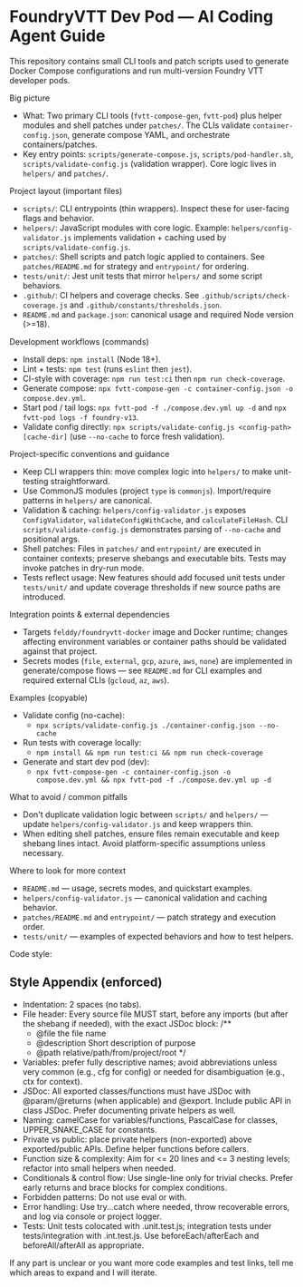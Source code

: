 <!-- Copilot instructions for contributors and coding agents -->
# FoundryVTT Dev Pod — AI Coding Agent Guide

This repository contains small CLI tools and patch scripts used to generate Docker Compose configurations and run multi-version Foundry VTT developer pods.

Big picture
- What: Two primary CLI tools (`fvtt-compose-gen`, `fvtt-pod`) plus helper modules and shell patches under `patches/`. The CLIs validate `container-config.json`, generate compose YAML, and orchestrate containers/patches.
- Key entry points: `scripts/generate-compose.js`, `scripts/pod-handler.sh`, `scripts/validate-config.js` (validation wrapper). Core logic lives in `helpers/` and `patches/`.

Project layout (important files)
- `scripts/`: CLI entrypoints (thin wrappers). Inspect these for user-facing flags and behavior.
- `helpers/`: JavaScript modules with core logic. Example: `helpers/config-validator.js` implements validation + caching used by `scripts/validate-config.js`.
- `patches/`: Shell scripts and patch logic applied to containers. See `patches/README.md` for strategy and `entrypoint/` for ordering.
- `tests/unit/`: Jest unit tests that mirror `helpers/` and some script behaviors.
- `.github/`: CI helpers and coverage checks. See `.github/scripts/check-coverage.js` and `.github/constants/thresholds.json`.
- `README.md` and `package.json`: canonical usage and required Node version (>=18).

Development workflows (commands)
- Install deps: `npm install` (Node 18+).
- Lint + tests: `npm test` (runs `eslint` then `jest`).
- CI-style with coverage: `npm run test:ci` then `npm run check-coverage`.
- Generate compose: `npx fvtt-compose-gen -c container-config.json -o compose.dev.yml`.
- Start pod / tail logs: `npx fvtt-pod -f ./compose.dev.yml up -d` and `npx fvtt-pod logs -f foundry-v13`.
- Validate config directly: `npx scripts/validate-config.js <config-path> [cache-dir]` (use `--no-cache` to force fresh validation).

Project-specific conventions and guidance
- Keep CLI wrappers thin: move complex logic into `helpers/` to make unit-testing straightforward.
- Use CommonJS modules (project `type` is `commonjs`). Import/require patterns in `helpers/` are canonical.
- Validation & caching: `helpers/config-validator.js` exposes `ConfigValidator`, `validateConfigWithCache`, and `calculateFileHash`. CLI `scripts/validate-config.js` demonstrates parsing of `--no-cache` and positional args.
- Shell patches: Files in `patches/` and `entrypoint/` are executed in container contexts; preserve shebangs and executable bits. Tests may invoke patches in dry-run mode.
- Tests reflect usage: New features should add focused unit tests under `tests/unit/` and update coverage thresholds if new source paths are introduced.

Integration points & external dependencies
- Targets `felddy/foundryvtt-docker` image and Docker runtime; changes affecting environment variables or container paths should be validated against that project.
- Secrets modes (`file`, `external`, `gcp`, `azure`, `aws`, `none`) are implemented in generate/compose flows — see `README.md` for CLI examples and required external CLIs (`gcloud`, `az`, `aws`).

Examples (copyable)
- Validate config (no-cache):
	- `npx scripts/validate-config.js ./container-config.json --no-cache`
- Run tests with coverage locally:
	- `npm install && npm run test:ci && npm run check-coverage`
- Generate and start dev pod (dev):
	- `npx fvtt-compose-gen -c container-config.json -o compose.dev.yml && npx fvtt-pod -f ./compose.dev.yml up -d`

What to avoid / common pitfalls
- Don't duplicate validation logic between `scripts/` and `helpers/` — update `helpers/config-validator.js` and keep wrappers thin.
- When editing shell patches, ensure files remain executable and keep shebang lines intact. Avoid platform-specific assumptions unless necessary.

Where to look for more context
- `README.md` — usage, secrets modes, and quickstart examples.
- `helpers/config-validator.js` — canonical validation and caching behavior.
- `patches/README.md` and `entrypoint/` — patch strategy and execution order.
- `tests/unit/` — examples of expected behaviors and how to test helpers.

Code style:
## Style Appendix (enforced)
- Indentation: 2 spaces (no tabs).
- File header: Every source file MUST start, before any imports (but after the shebang if needed), with the exact JSDoc block:
  /**
  * @file the file name
  * @description Short description of purpose
  * @path relative/path/from/project/root
  */
- Variables: prefer fully descriptive names; avoid abbreviations unless very common (e.g., cfg for config) or needed for disambiguation (e.g., ctx for context).
- JSDoc: All exported classes/functions must have JSDoc with @param/@returns (when applicable) and @export. Include public API in class JSDoc. Prefer documenting private helpers as well.
- Naming: camelCase for variables/functions, PascalCase for classes, UPPER_SNAKE_CASE for constants.
- Private vs public: place private helpers (non-exported) above exported/public APIs. Define helper functions before callers.
- Function size & complexity: Aim for <= 20 lines and <= 3 nesting levels; refactor into small helpers when needed.
- Conditionals & control flow: Use single-line only for trivial checks. Prefer early returns and brace blocks for complex conditions.
- Forbidden patterns: Do not use eval or with.
- Error handling: Use try...catch where needed, throw recoverable errors, and log via console or project logger.
- Tests: Unit tests colocated with .unit.test.js; integration tests under tests/integration with .int.test.js. Use beforeEach/afterEach and beforeAll/afterAll as appropriate.


If any part is unclear or you want more code examples and test links, tell me which areas to expand and I will iterate.
